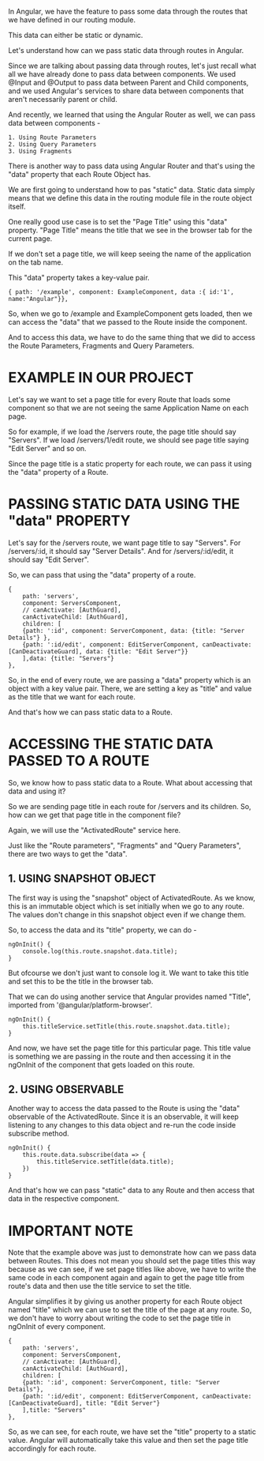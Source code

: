 In Angular, we have the feature to pass some data through the routes that we have defined in our routing module.

This data can either be static or dynamic.

Let's understand how can we pass static data through routes in Angular.

Since we are talking about passing data through routes, let's just recall what all we have already done to pass data between components. We used @Input and @Output to pass data between Parent and Child components, and we used Angular's services to share data between components that aren't necessarily parent or child.

And recently, we learned that using the Angular Router as well, we can pass data between components - 

    1. Using Route Parameters
    2. Using Query Parameters
    3. Using Fragments

There is another way to pass data using Angular Router and that's using the "data" property that each Route Object has.

We are first going to understand how to pas "static" data. Static data simply means that we define this data in the routing module file in the route object itself. 

One really good use case is to set the "Page Title" using this "data" property. "Page Title" means the title that we see in the browser tab for the current page.

If we don't set a page title, we will keep seeing the name of the application on the tab name. 

This "data" property takes a key-value pair.

    { path: '/example', component: ExampleComponent, data :{ id:'1', name:"Angular"}},

So, when we go to /example and ExampleComponent gets loaded, then we can access the "data" that we passed to the Route inside the component. 

And to access this data, we have to do the same thing that we did to access the Route Parameters, Fragments and Query Parameters.

# EXAMPLE IN OUR PROJECT

Let's say we want to set a page title for every Route that loads some component so that we are not seeing the same Application Name on each page.

So for example, if we load the /servers route, the page title should say "Servers". If we load /servers/1/edit route, we should see page title saying "Edit Server" and so on.

Since the page title is a static property for each route, we can pass it using the "data" property of a Route.

# PASSING STATIC DATA USING THE "data" PROPERTY

Let's say for the /servers route, we want page title to say "Servers". For /servers/:id, it should say "Server Details". And for /servers/:id/edit, it should say "Edit Server".

So, we can pass that using the "data" property of a route.

    {
        path: 'servers', 
        component: ServersComponent,
        // canActivate: [AuthGuard],
        canActivateChild: [AuthGuard], 
        children: [
        {path: ':id', component: ServerComponent, data: {title: "Server Details"} },
        {path: ':id/edit', component: EditServerComponent, canDeactivate: [CanDeactivateGuard], data: {title: "Edit Server"}}
        ],data: {title: "Servers"}
    },


So, in the end of every route, we are passing a "data" property which is an object with a key value pair. There, we are setting a key as "title" and value as the title that we want for each route.

And that's how we can pass static data to a Route.

# ACCESSING THE STATIC DATA PASSED TO A ROUTE

So, we know how to pass static data to a Route. What about accessing that data and using it?

So we are sending page title in each route for /servers and its children. So, how can we get that page title in the component file?

Again, we will use the "ActivatedRoute" service here.

Just like the "Route parameters", "Fragments" and "Query Parameters", there are two ways to get the "data".

## 1. USING SNAPSHOT OBJECT

The first way is using the "snapshot" object of ActivatedRoute. As we know, this is an immutable object which is set initially when we go to any route. The values don't change in this snapshot object even if we change them.

So, to access the data and its "title" property, we can do -

    ngOnInit() {
        console.log(this.route.snapshot.data.title);
    }

But ofcourse we don't just want to console log it. We want to take this title and set this to be the title in the browser tab.

That we can do using another service that Angular provides named "Title", imported from '@angular/platform-browser'.

    ngOnInit() {
        this.titleService.setTitle(this.route.snapshot.data.title);
    }

And now, we have set the page title for this particular page. This title value is something we are passing in the route and then accessing it in the ngOnInit of the component that gets loaded on this route.


## 2. USING OBSERVABLE

Another way to access the data passed to the Route is using the "data" observable of the ActivatedRoute. Since it is an observable, it will keep listening to any changes to this data object and re-run the code inside subscribe method.

    ngOnInit() {
        this.route.data.subscribe(data => {
            this.titleService.setTitle(data.title);
        })
    }

And that's how we can pass "static" data to any Route and then access that data in the respective component.


# IMPORTANT NOTE

Note that the example above was just to demonstrate how can we pass data between Routes. This does not mean you should set the page titles this way because as we can see, if we set page titles like above, we have to write the same code in each component again and again to get the page title from route's data and then use the title service to set the title.

Angular simplifies it by giving us another property for each Route object named "title" which we can use to set the title of the page at any route. So, we don't have to worry about writing the code to set the page title in ngOnInit of every component.

    {
        path: 'servers', 
        component: ServersComponent,
        // canActivate: [AuthGuard],
        canActivateChild: [AuthGuard], 
        children: [
        {path: ':id', component: ServerComponent, title: "Server Details"},
        {path: ':id/edit', component: EditServerComponent, canDeactivate: [CanDeactivateGuard], title: "Edit Server"}
        ],title: "Servers"
    },

So, as we can see, for each route, we have set the "title" property to a static value. Angular will automatically take this value and then set the page title accordingly for each route.